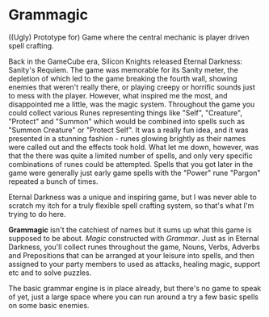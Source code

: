 # Grammagic
((Ugly) Prototype for) Game where the central mechanic is player driven spell crafting.

Back in the GameCube era, Silicon Knights released Eternal Darkness: Sanity's Requiem.  The game was memorable for its Sanity meter, the depletion of which led to the game breaking the fourth wall, showing enemies that weren't really there, or playing creepy or horrific sounds just to mess with the player. However, what inspired me the most, and disappointed me a little, was the magic system.  Throughout the game you could collect various Runes representing things like "Self", "Creature", "Protect" and "Summon" which would be combined into spells such as "Summon Creature" or "Protect Self". It was a really fun idea, and it was presented in a stunning fashion - runes glowing brightly as their names were called out and the effects took hold. What let me down, however, was that the there was quite a limited number of spells, and only very specific combinations of runes could be attempted.  Spells that you got later in the game were generally just early game spells with the "Power" rune "Pargon" repeated a bunch of times.  

Eternal Darkness was a unique and inspiring game, but I was never able to scratch my itch for a truly flexible spell crafting system, so that's what I'm trying to do here.

**Grammagic** isn't the catchiest of names but it sums up what this game is supposed to be about. *Magic* constructed with *Grammar*.
Just as in Eternal Darkness, you'll collect runes throughout the game, Nouns, Verbs, Adverbs and Prepositions that can be arranged at your leisure into spells, and then assigned to your party members to used as attacks, healing magic, support etc and to solve puzzles.

The basic grammar engine is in place already, but there's no game to speak of yet, just a large space where you can run around a try a few basic spells on some basic enemies.
